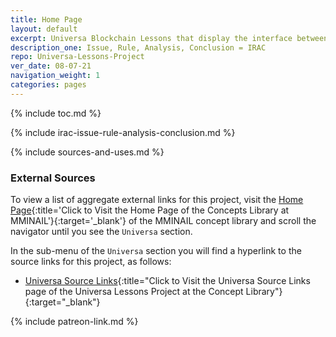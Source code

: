 ```yaml
---
title: Home Page
layout: default
excerpt: Universa Blockchain Lessons that display the interface between `Docker Desktop` and the Universa Uniclient command line tool ...
description_one: Issue, Rule, Analysis, Conclusion = IRAC
repo: Universa-Lessons-Project
ver_date: 08-07-21
navigation_weight: 1
categories: pages
---
```


{% include toc.md %}

{% include irac-issue-rule-analysis-conclusion.md %}

{% include sources-and-uses.md %}

### External Sources

To view a list of aggregate external links for this project, visit the [Home Page](https://mminail.github.io/){:title='Click to Visit the Home Page of the Concepts Library at MMINAIL'}{:target='_blank'} of the MMINAIL concept library and scroll the navigator until you see the `Universa` section.

In the sub-menu of the `Universa` section you will find a hyperlink to the source links for this project, as follows:

- [Universa Source Links](https://mminail.github.io/Universa/Universa-Source-Links.htm){:title="Click to Visit the Universa Source Links page of the Universa Lessons Project at the Concept Library"}{:target="_blank"}

{% include patreon-link.md %}
